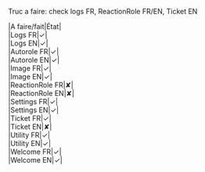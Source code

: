 Truc a faire: check logs FR, ReactionRole FR/EN, Ticket EN  

|A faire/fait|État|  
|Logs FR|✓|  
|Logs EN|✓|  
|Autorole FR|✓|  
|Autorole EN|✓|  
|Image FR|✓|  
|Image EN|✓|  
|ReactionRole FR|✘|  
|ReactionRole EN|✘|  
|Settings FR|✓|  
|Settings EN|✓|  
|Ticket FR|✓|  
|Ticket EN|✘|  
|Utility FR|✓|  
|Utility EN|✓|  
|Welcome FR|✓|  
|Welcome EN|✓|  
